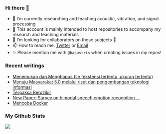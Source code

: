 ### Hi there 👋
<!-- **bagustris/bagustris** is a ✨ _special_ ✨ repository because its `README.md` (this file) appears on your GitHub profile. -->
- 🔭 I’m currently researching and teaching acoustic, vibration, and signal processing
- 💬 This account is mainly intended to host repositories to accompany my research and teaching materials
- 👯 I’m looking for collaborators on those subjects 🔭
- 📫 How to reach me: [Twitter](https://twitter.com/btatmaja) or [Email](mailto:bagus@ep.its.ac.id)
-  ✨ Please mention me with `@bagustris` when creating issues in my repos!

### Recent writings
<!-- BLOG-POST-LIST:START -->
- [Menemukan dan Menghapus file &lpar;ekstensi tertentu, ukuran tertentu&rpar;](https://bagustris.blogspot.com/2022/04/menemukan-dan-menghapus-file-ekstensi.html)
- [Menuju Masyarakat 5.0 melalui riset dan pengembangan teknologi informasi](https://bagustris.blogspot.com/2022/04/menuju-masyarakat-50-melalui-riset-dan.html)
- [Terpaksa Berdzikir](https://bagustris.blogspot.com/2022/04/terpaksa-berdzikir.html)
- [New Paper: Survey on bimodal speech emotion recognition ...](https://bagustris.blogspot.com/2022/04/new-paper-survey-on-bimodal-speech.html)
- [Mencoba Docker](https://bagustris.blogspot.com/2022/03/mencoba-docker.html)
<!-- BLOG-POST-LIST:END -->

### My Github Stats
[![](https://github-readme-stats.vercel.app/api?username=bagustris&theme=onedark&hide_title=true&hide_border=true)](https://github.com/bagustris)

<!-- - 🤔 I’m looking for help with ... 
- 💬 Ask me about ...
- 😄 Pronouns: ...
- ⚡ Fun fact: ... 
- 🌱 I’m currently also learning and teaching on those subjects 🔭 -->

<!--
I am currently learning, teaching, and researching ~speech~ sound processing. Below are my repositories; most of them were made to accompany my research papers. Feel free to open issues and make pull requests. I will be happy if you wanna collaborate with me, in all areas. Reach me by email or Twitter.
-->
